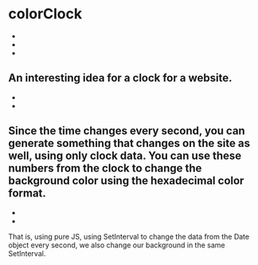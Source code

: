 # colorClock
-
-
-
An interesting idea for a clock for a website.
-
-
-
Since the time changes every second, you can generate something that changes on the site as well, using only clock data.
You can use these numbers from the clock to change the background color using the hexadecimal color format.
-
-
-
That is, using pure JS, using SetInterval to change the data from the Date object every second, we also change our background in the same SetInterval.
